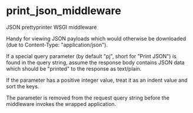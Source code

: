 print_json_middleware
=====================

JSON prettyprinter WSGI middleware

Handy for viewing JSON payloads which would otherwise be downloaded (due to Content-Type: "application/json").

If a special query parameter (by default "pj", short for "Print JSON") is found in the query string, assume the response body contains JSON data which should be "printed" to the response as text/plain.

If the parameter has a positive integer value, treat it as an indent value and sort the keys.

The parameter is removed from the request query string before the middleware invokes the wrapped application.
